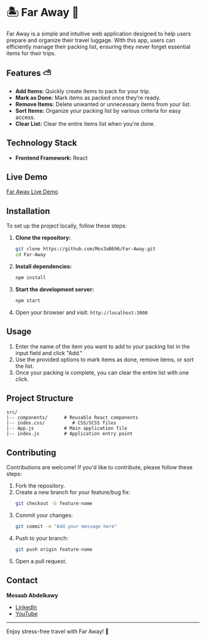 # 🏝️ Far Away 🧳

Far Away is a simple and intuitive web application designed to help users prepare and organize their travel luggage. With this app, users can efficiently manage their packing list, ensuring they never forget essential items for their trips.

## Features ⛅

- **Add Items:** Quickly create items to pack for your trip.
- **Mark as Done:** Mark items as packed once they’re ready.
- **Remove Items:** Delete unwanted or unnecessary items from your list.
- **Sort Items:** Organize your packing list by various criteria for easy access.
- **Clear List:** Clear the entire items list when you're done.

## Technology Stack

- **Frontend Framework:** React

## Live Demo
[Far Away Live Demo](https://far-away-weld.vercel.app/)

## Installation

To set up the project locally, follow these steps:

1. **Clone the repository:**
   ```bash
   git clone https://github.com/Mos3aB696/Far-Away.git
   cd Far-Away
   ```

2. **Install dependencies:**
   ```bash
   npm install
   ```

3. **Start the development server:**
   ```bash
   npm start
   ```

4. Open your browser and visit: `http://localhost:3000`

## Usage

1. Enter the name of the item you want to add to your packing list in the input field and click "Add."
2. Use the provided options to mark items as done, remove items, or sort the list.
3. Once your packing is complete, you can clear the entire list with one click.

## Project Structure

```plaintext
src/
|-- components/      # Reusable React components
|-- index.css/          # CSS/SCSS files
|-- App.js           # Main application file
|-- index.js         # Application entry point

```

## Contributing

Contributions are welcome! If you'd like to contribute, please follow these steps:

1. Fork the repository.
2. Create a new branch for your feature/bug fix:
   ```bash
   git checkout -b feature-name
   ```
3. Commit your changes:
   ```bash
   git commit -m "Add your message here"
   ```
4. Push to your branch:
   ```bash
   git push origin feature-name
   ```
5. Open a pull request.


## Contact

**Mosaab Abdelkawy**
- [LinkedIn](https://www.linkedin.com/in/mosaab-abdelkawy/)
- [YouTube](https://youtube.com/@tapseta696?si=7q1LRJdUoOW2Yamk)

---

Enjoy stress-free travel with Far Away! 🚀

